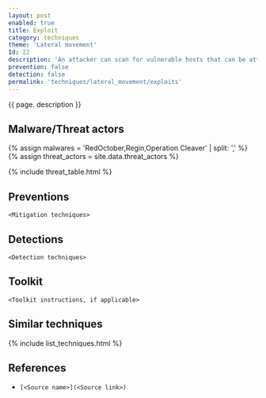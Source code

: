 ```yaml
---
layout: post
enabled: true
title: Exploit
category: techniques
theme: 'Lateral movement'
Id: 22
description: 'An attacker can scan for vulnerable hosts that can be attacked by an exploit. For example, `MS08-67` is an exploit that can be used to create a reverse shell on a remote Windows machine.'
prevention: false
detection: false
permalink: 'techniques/lateral_movement/exploits'
---
```

{{ page. description }}


## Malware/Threat actors

{% assign malwares = 'RedOctober,Regin,Operation Cleaver' | split: ',' %}
{% assign threat_actors = site.data.threat_actors %}

{% include threat_table.html %}

## Preventions

`<Mitigation techniques>`

## Detections

`<Detection techniques>`

## Toolkit

`<Toolkit instructions, if applicable>`

## Similar techniques

{% include list_techniques.html %}


## References

* `[<Source name>](<Source link>)`
